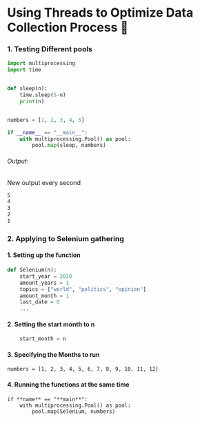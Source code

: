 # Using Threads to Optimize Data Collection Process 🔄

### 1. Testing Different pools

```python
import multiprocessing
import time


def sleep(n):
    time.sleep(5-n)
    print(n)


numbers = [1, 2, 3, 4, 5]

if __name__ == "__main__":
    with multiprocessing.Pool() as pool:
        pool.map(sleep, numbers)
```

###### Output:

New output every second

```bash
5
4
3
2
1
```

### 2. Applying to Selenium gathering

#### 1. Setting up the function

```python
def Selenium(n):
    start_year = 2020
    amount_years = 1
    topics = ["world", "politics", "opinion"]
    amount_month = 1
    last_date = 0
    ...
```

#### 2. Setting the start month to **n**

```python
    start_month = n
```

#### 3. Specifying the Months to run

```
numbers = [1, 2, 3, 4, 5, 6, 7, 8, 9, 10, 11, 12]
```

#### 4. Running the functions at the same time

```
if **name** == "**main**":
    with multiprocessing.Pool() as pool:
        pool.map(Selenium, numbers)
```
